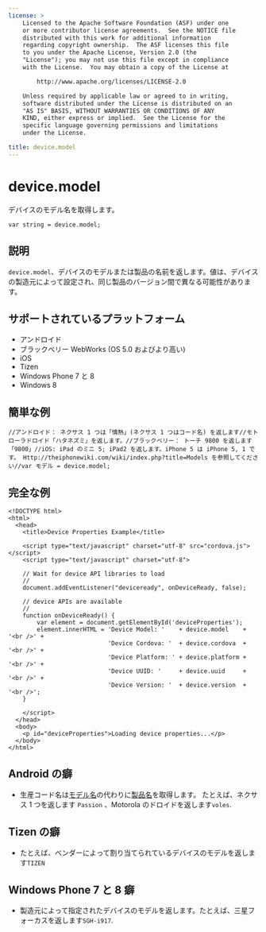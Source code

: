 ```yaml
---
license: >
    Licensed to the Apache Software Foundation (ASF) under one
    or more contributor license agreements.  See the NOTICE file
    distributed with this work for additional information
    regarding copyright ownership.  The ASF licenses this file
    to you under the Apache License, Version 2.0 (the
    "License"); you may not use this file except in compliance
    with the License.  You may obtain a copy of the License at

        http://www.apache.org/licenses/LICENSE-2.0

    Unless required by applicable law or agreed to in writing,
    software distributed under the License is distributed on an
    "AS IS" BASIS, WITHOUT WARRANTIES OR CONDITIONS OF ANY
    KIND, either express or implied.  See the License for the
    specific language governing permissions and limitations
    under the License.

title: device.model
---
```


# device.model

デバイスのモデル名を取得します。

    var string = device.model;
    

## 説明

`device.model`、デバイスのモデルまたは製品の名前を返します。値は、デバイスの製造元によって設定され、同じ製品のバージョン間で異なる可能性があります。

## サポートされているプラットフォーム

*   アンドロイド
*   ブラックベリー WebWorks (OS 5.0 およびより高い)
*   iOS
*   Tizen
*   Windows Phone 7 と 8
*   Windows 8

## 簡単な例

    //アンドロイド： ネクサス 1 つは「情熱」(ネクサス 1 つはコード名) を返します//モトローラドロイド「ハタネズミ」を返します。//ブラックベリー： トーチ 9800 を返します「9800」//iOS: iPad のミニ 5; iPad2 を返します。iPhone 5 は iPhone 5, 1 です。 Http://theiphonewiki.com/wiki/index.php?title=Models を参照してください//var モデル = device.model;
    

## 完全な例

    <!DOCTYPE html>
    <html>
      <head>
        <title>Device Properties Example</title>
    
        <script type="text/javascript" charset="utf-8" src="cordova.js"></script>
        <script type="text/javascript" charset="utf-8">
    
        // Wait for device API libraries to load
        //
        document.addEventListener("deviceready", onDeviceReady, false);
    
        // device APIs are available
        //
        function onDeviceReady() {
            var element = document.getElementById('deviceProperties');
            element.innerHTML = 'Device Model: '    + device.model    + '<br />' +
                                'Device Cordova: '  + device.cordova  + '<br />' +
                                'Device Platform: ' + device.platform + '<br />' +
                                'Device UUID: '     + device.uuid     + '<br />' +
                                'Device Version: '  + device.version  + '<br />';
        }
    
        </script>
      </head>
      <body>
        <p id="deviceProperties">Loading device properties...</p>
      </body>
    </html>
    

## Android の癖

*   生産コード名は[モデル名][1]の代わりに[製品名][2]を取得します。 たとえば、ネクサス 1 つを返します `Passion` 、Motorola のドロイドを返します`voles`.

 [1]: http://developer.android.com/reference/android/os/Build.html#MODEL
 [2]: http://developer.android.com/reference/android/os/Build.html#PRODUCT

## Tizen の癖

*   たとえば、ベンダーによって割り当てられているデバイスのモデルを返します`TIZEN`

## Windows Phone 7 と 8 癖

*   製造元によって指定されたデバイスのモデルを返します。たとえば、三星フォーカスを返します`SGH-i917`.